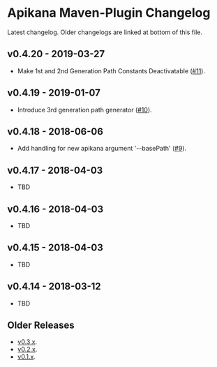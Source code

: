 
# Apikana Maven-Plugin Changelog

Latest changelog. Older changelogs are linked at bottom of this file.


## v0.4.20 - 2019-03-27

- Make 1st and 2nd Generation Path Constants Deactivatable ([#11](http://github.com/swisspush/apikana-java/pull/11)).


## v0.4.19 - 2019-01-07

- Introduce 3rd generation path generator ([#10](http://github.com/swisspush/apikana-java/pull/10)).


## v0.4.18 - 2018-06-06

- Add handling for new apikana argument '--basePath' ([#9](http://github.com/swisspush/apikana-java/pull/9)).


## v0.4.17 - 2018-04-03

- TBD


## v0.4.16 - 2018-04-03

- TBD


## v0.4.15 - 2018-04-03

- TBD


## v0.4.14 - 2018-03-12

- TBD




## Older Releases

- [v0.3.x](./changelog-v0.3.x.md).
- [v0.2.x](./changelog-v0.2.x.md).
- [v0.1.x](./changelog-v0.1.x.md).

